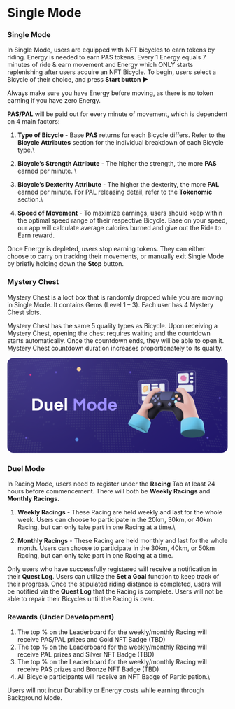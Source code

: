 # Single Mode

### Single Mode

In Single Mode, users are equipped with NFT bicycles to earn tokens by riding. Energy is needed to earn PAS tokens. Every 1 Energy equals 7 minutes of ride & earn movement and Energy which ONLY starts replenishing after users acquire an NFT Bicycle. To begin, users select a Bicycle of their choice, and press **Start button** ▶

Always make sure you have Energy before moving, as there is no token earning if you have zero Energy.

**PAS/PAL** will be paid out for every minute of movement, which is dependent on 4 main factors:

1. **Type of Bicycle** - Base **PAS** returns for each Bicycle differs. Refer to the **Bicycle Attributes** section for the individual breakdown of each Bicycle type.\

2. **Bicycle’s Strength Attribute** - The higher the strength, the more **PAS** earned per minute. \

3. **Bicycle’s Dexterity Attribute** - The higher the dexterity, the more **PAL** earned per minute. For PAL releasing detail, refer to the **Tokenomic** section.\

4. **Speed of Movement** - To maximize earnings, users should keep within the optimal speed range of their respective Bicycle. Base on your speed, our app will calculate average calories burned and give out the Ride to Earn reward.&#x20;

Once Energy is depleted, users stop earning tokens. They can either choose to carry on tracking their movements, or manually exit Single Mode by briefly holding down the **Stop** button.

### &#x20;**Mystery Chest**

Mystery Chest is a loot box that is randomly dropped while you are moving in Single Mode. It contains Gems (Level 1 – 3). Each user has 4 Mystery Chest slots.

Mystery Chest has the same 5 quality types as Bicycle. Upon receiving a Mystery Chest, opening the chest requires waiting and the countdown starts automatically. Once the countdown ends, they will be able to open it. Mystery Chest countdown duration increases proportionately to its quality.



![](<../.gitbook/assets/Desktop - 7.png>)

### Duel Mode

In Racing Mode, users need to register under the **Racing** Tab at least 24 hours before commencement. There will both be **Weekly Racings** and **Monthly Racings.**

1. **Weekly Racings** - These Racing are held weekly and last for the whole week. Users can choose to participate in the 20km, 30km, or 40km Racing, but can only take part in one Racing at a time.\

2. **Monthly Racings** - These Racing are held monthly and last for the whole month. Users can choose to participate in the 30km, 40km, or 50km Racing, but can only take part in one Racing at a time.

Only users who have successfully registered will receive a notification in their **Quest Log**. Users can utilize the **Set a Goal** function to keep track of their progress. Once the stipulated riding distance is completed, users will be notified via the **Quest Log** that the Racing is complete. Users will not be able to repair their Bicycles until the Racing is over.



### Rewards (Under Development)

1. The top % on the Leaderboard for the weekly/monthly Racing will receive PAS/PAL prizes and Gold NFT Badge (TBD)
2. The top % on the Leaderboard for the weekly/monthly Racing will receive PAL prizes and Silver NFT Badge (TBD)
3. The top % on the Leaderboard for the weekly/monthly Racing will receive PAS prizes and Bronze NFT Badge (TBD)
4. All Bicycle participants will receive an NFT Badge of Participation.\


Users will not incur Durability or Energy costs while earning through Background Mode.
